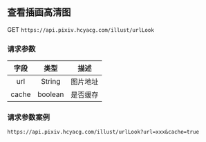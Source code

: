
## 查看插画高清图

GET `https://api.pixiv.hcyacg.com/illust/urlLook`

### 请求参数
| 字段  | 类型  | 描述  |
| :------------: | :------------: | :------------: |
| url  |  String | 图片地址 |
| cache  |  boolean | 是否缓存|


### 请求参数案例
`https://api.pixiv.hcyacg.com/illust/urlLook?url=xxx&cache=true`
